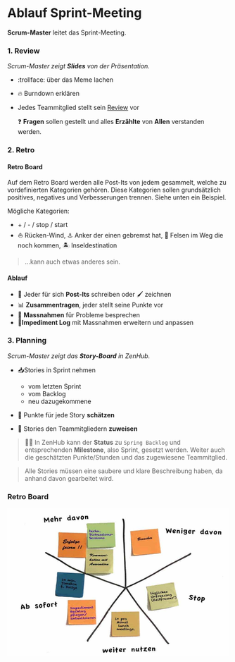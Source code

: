 # Ablauf Sprint-Meeting

**Scrum-Master** leitet das Sprint-Meeting.

### 1. Review

*Scrum-Master zeigt **Slides** von der Präsentation.*
- :trollface: über das Meme lachen
- 🔥 Burndown erklären
- Jedes Teammitglied stellt sein [Review](review_presentation.md) vor

    ❓ **Fragen** sollen gestellt und alles **Erzählte** von **Allen** verstanden werden.

### 2. Retro

#### Retro Board
Auf dem Retro Board werden alle Post-Its von jedem gesammelt, welche zu vordefinierten Kategorien gehören. Diese Kategorien sollen grundsätzlich positives, negatives und Verbesserungen trennen. Siehe unten ein Beispiel.

Mögliche Kategorien:
*  \+ / - / stop / start
* :boat: Rücken-Wind, :anchor: Anker der einen gebremst hat, 🗿 Felsen im Weg die noch kommen, :desert_island: Inseldestination
> ...kann auch etwas anderes sein.


#### Ablauf

- 📜 Jeder für sich **Post-Its** schreiben oder 🖌️ zeichnen
- 📊 **Zusammentragen**, jeder stellt seine Punkte vor
- 💬 **Massnahmen** für Probleme besprechen
- 🚦**Impediment Log** mit Massnahmen erweitern und anpassen

### 3. Planning

*Scrum-Master zeigt das **Story-Board** in ZenHub.*

- 📥Stories in Sprint nehmen
    - vom letzten Sprint
    - vom Backlog
    - neu dazugekommene


- 💯 Punkte für jede Story **schätzen**
- 👥 Stories den Teammitgliedern **zuweisen**
> 🧘🏽 In ZenHub kann der **Status** zu `Spring Backlog` und entsprechenden **Milestone**, also Sprint, gesetzt werden. Weiter auch die geschätzten Punkte/Stunden und das zugewiesene Teammitglied.

> Alle Stories müssen eine saubere und klare Beschreibung haben, da anhand davon gearbeitet wird.


### Retro Board
![Retro-Board](images/retroboard.jpg)
